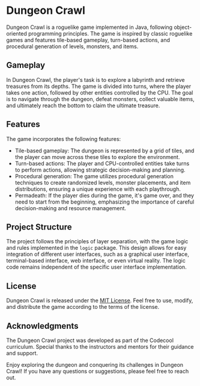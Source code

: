 # Dungeon Crawl 
Dungeon Crawl is a roguelike game implemented in Java, following object-oriented programming principles. The game is inspired by classic roguelike games and features tile-based gameplay, turn-based actions, and procedural generation of levels, monsters, and items.

## Gameplay

In Dungeon Crawl, the player's task is to explore a labyrinth and retrieve treasures from its depths. The game is divided into turns, where the player takes one action, followed by other entities controlled by the CPU. The goal is to navigate through the dungeon, defeat monsters, collect valuable items, and ultimately reach the bottom to claim the ultimate treasure.

## Features

The game incorporates the following features:

- Tile-based gameplay: The dungeon is represented by a grid of tiles, and the player can move across these tiles to explore the environment.
- Turn-based actions: The player and CPU-controlled entities take turns to perform actions, allowing strategic decision-making and planning.
- Procedural generation: The game utilizes procedural generation techniques to create randomized levels, monster placements, and item distributions, ensuring a unique experience with each playthrough.
- Permadeath: If the player dies during the game, it's game over, and they need to start from the beginning, emphasizing the importance of careful decision-making and resource management.

## Project Structure

The project follows the principles of layer separation, with the game logic and rules implemented in the `logic` package. This design allows for easy integration of different user interfaces, such as a graphical user interface, terminal-based interface, web interface, or even virtual reality. The logic code remains independent of the specific user interface implementation.

## License

Dungeon Crawl  is released under the [MIT License](LICENSE). Feel free to use, modify, and distribute the game according to the terms of the license.

## Acknowledgments

The Dungeon Crawl  project was developed as part of the Codecool curriculum. Special thanks to the instructors and mentors for their guidance and support.

Enjoy exploring the dungeon and conquering its challenges in Dungeon Crawl! If you have any questions or suggestions, please feel free to reach out.
